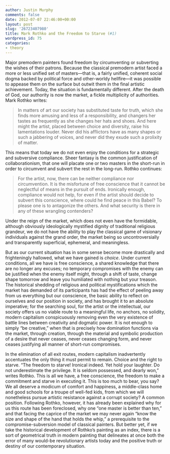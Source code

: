 ```yaml
---
author: Justin Murphy
comments: false
date: 2012-07-07 22:46:00+00:00
layout: post
slug: '26723407980'
title: Mark Rothko and the Freedom to Starve (#1)
wordpress_id: 75
categories:
- theory
---
```


Major premodern painters found freedom by circumventing or subverting the wishes of their patrons. Because the classical premodern artist faced a more or less unified set of masters—that is, a fairly unified, coherent social dogma backed by political force and other-worldy hellfire—it was possible to appease them on the surface but outwit them in the final artistic achievement. Today, the situation is fundamentally different. After the death of God, our authority is now the market, a fickle multiplicity of authorities. Mark Rothko writes:

> In matters of art our society has substituted taste for truth, which she finds more amusing and less of a responsibility, and changers her tastes as frequently as she changes her hats and shoes. And here might the artist, placed between choice and diversity, raise his lamentations louder. Never did his afflictors have as many shapes or such a jabbering of voices, and never did they exude such a prolixity of matter.

This means that today we do not even enjoy the conditions for a strategic and subversive compliance. Sheer fantasy is the common justification of collaborationism, that one will placate one or two masters in the short-run in order to circumvent and subvert the rest in the long-run. Rothko continues:


> For the artist, now, there can be neither compliance nor circumvention. It is the misfortune of free conscience that it cannot be neglectful of means in the pursuit of ends. Ironically enough, compliance would not help, for even if the artist should decide to subvert this conscience, where could he find peace in this Babel? To please one is to antagonize the others. And what security is there in any of these wrangling contenders?


Under the reign of the market, which does not even have the formidable, although obviously ideologically mystified dignity of traditional religious grandeur, we do not have the ability to play the classical game of visionary individuals against the grand order, the market being so uncontroversially and transparently superficial, ephemeral, and meaningless.

But as our current situation has in some sense become more drastically and frighteningly hallowed, what we have gained is _choice_. Under current conditions, all we have is free conscience, a shared knowledge that there are no longer any excuses; no temporary compromises with the enemy can be justified when the enemy itself might, through a shift of taste, change shape tomorrow and leave you humiliated with nothing but your treason. The historical shedding of religious and political mystifications which the market has demanded of its participants has had the effect of peeling away from us everything but our conscience, the basic ability to reflect on ourselves and our position in society, and has brought it to an absolute imperative; for the searching soul, for the artist or the intellectual, our society offers us no viable route to a meaningful life, no anchors, no solidity, modern capitalism conspicuously removing even the very existence of battle lines between creativity and dogmatic power. It is not enough to simply “be creative,” when that is precisely how domination functions via the market, through creation, through the material and symbolic production of a desire that never ceases, never ceases changing form, and never ceases justifying all manner of short-run compromises.


In the elimination of all exit routes, modern capitalism inadvertently accentuates the only thing it must permit to remain. Choice and the right to starve. “The freedom to starve! Ironical indeed. Yet hold your laughter. Do not underestimate the privilege. It is seldom possessed, and dearly won,” writes Rothko. This is all we have, a free conscience, the freedom to make a commitment and starve in executing it. This is too much to bear, you say? We all deserve a modicum of comfort and happiness, a middle-class home and good schools for a troupe of well-fed kids, from which we will nonetheless pursue artistic resistance against a corrupt society? A common position. Following Rothko, however, it has already been explained why for us this route has been foreclosed, why one “one master is better than ten,” and that facing the caprice of the market we may never again “know the size and shape of the hand that holds the whip,” a prerequisite to the compromise-subversion model of classical painters. But better yet, if we take the historical development of Rothko’s painting as an index, there is a sort of geometrical truth in modern painting that delineates at once both the error of many would-be revolutionary artists today and the positive truth or destiny of our contemporary situation.